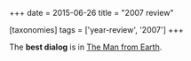 +++
date = 2015-06-26
title = "2007 review"

[taxonomies]
tags = ['year-review', '2007']
+++

The **best dialog** is in [The Man from Earth].

  [The Man from Earth]: http://movies.tshepang.net/the-man-from-earth
